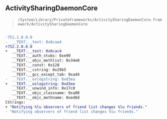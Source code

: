 ## ActivitySharingDaemonCore

> `/System/Library/PrivateFrameworks/ActivitySharingDaemonCore.framework/ActivitySharingDaemonCore`

```diff

-751.1.0.0.0
-  __TEXT.__text: 0x6caa4
+752.2.0.0.0
+  __TEXT.__text: 0x6cac4
   __TEXT.__auth_stubs: 0xe90
   __TEXT.__objc_methlist: 0x34e0
   __TEXT.__const: 0x128
   __TEXT.__cstring: 0x29b5
   __TEXT.__gcc_except_tab: 0xad4
-  __TEXT.__oslogstring: 0xd3ea
+  __TEXT.__oslogstring: 0xd3ee
   __TEXT.__unwind_info: 0x17c0
   __TEXT.__objc_classname: 0xa00
   __TEXT.__objc_methname: 0xed6d
CStrings:
+ "Notifying %lu observers of friend list changes %lu friends."
- "Notifying observers of friend list changes %lu friends."

```
